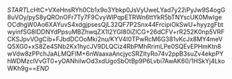 $START$LcHtC+VXeHnsRYh0Cb1x9o3Ybkp0JsVyUweLYad7y22iPyJw9S4ogG8uVOy/pyS8yQROnOFr7Ty7F9CvyWlPqpETRWn6ttYkR5bTNYscUK0MwIgeOCdhgW0Ao6XAYuvS4xdgjpsesQjL32QF7P2Snx44FrcipiOkSwU+hyyzgFbtwyinfSG8IDDNYdPpsuMBZhwqZX1l2YGl80iZlCG+26dCFV+rR252K0np5VRFCKSJpvVOgCib+FJbdDCOoMki2nu/KYV4I0TPwRcM6G381vKcJx8MY4meVQ5XG0+xS8Ze4SNb2Kx1hycJV9DLQCiz4RbPMhRrimLPe0SQEvEPHmKtn8wVdw8zPPchJaALMQFIM+6nWaaxaAncjycSRZItyRo74v2ppB3suZv4ekpPYhWDMzclVvGT0+yOANhilwOd3xdUgoSbOtBp9P6Lvbi7AwAK60/1HSkYj4LkoWKh9g==$END$